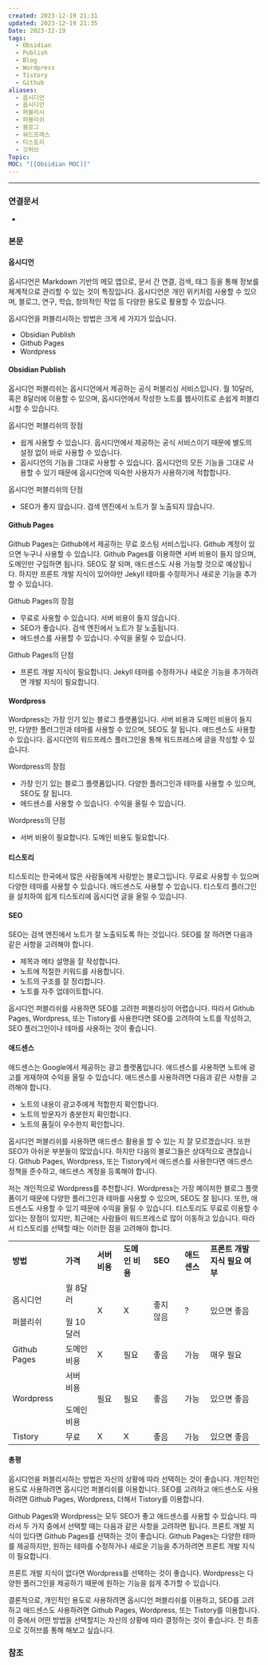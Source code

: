 ```yaml
---
created: 2023-12-19 21:31
updated: 2023-12-19 21:35
Date: 2023-12-19
tags:
  - Obsidian
  - Publish
  - Blog
  - Wordpress
  - Tistory
  - Github
aliases:
  - 옵시디언
  - 옵시디안
  - 퍼블리시
  - 퍼블리쉬
  - 블로그
  - 워드프레스
  - 티스토리
  - 깃허브
Topic: 
MOC: "[[Obsidian MOC]]"
---
```

---

### 연결문서
- 

### 본문
#### 옵시디언
옵시디언은 Markdown 기반의 메모 앱으로, 문서 간 연결, 검색, 태그 등을 통해 정보를 체계적으로 관리할 수 있는 것이 특징입니다. 옵시디언은 개인 위키처럼 사용할 수 있으며, 블로그, 연구, 학습, 창의적인 작업 등 다양한 용도로 활용할 수 있습니다.

옵시디언을 퍼블리시하는 방법은 크게 세 가지가 있습니다.

* Obsidian Publish
* Github Pages
* Wordpress

#### Obsidian Publish
옵시디언 퍼블리쉬는 옵시디언에서 제공하는 공식 퍼블리싱 서비스입니다. 월 10달러, 혹은 8달러에 이용할 수 있으며, 옵시디언에서 작성한 노트를 웹사이트로 손쉽게 퍼블리시할 수 있습니다.

옵시디언 퍼블리쉬의 장점
* 쉽게 사용할 수 있습니다. 옵시디언에서 제공하는 공식 서비스이기 때문에 별도의 설정 없이 바로 사용할 수 있습니다.
* 옵시디언의 기능을 그대로 사용할 수 있습니다. 옵시디언의 모든 기능을 그대로 사용할 수 있기 때문에 옵시디언에 익숙한 사용자가 사용하기에 적합합니다.

옵시디언 퍼블리쉬의 단점
* SEO가 좋지 않습니다. 검색 엔진에서 노트가 잘 노출되지 않습니다.

#### Github Pages
Github Pages는 Github에서 제공하는 무료 호스팅 서비스입니다. Github 계정이 있으면 누구나 사용할 수 있습니다. Github Pages를 이용하면 서버 비용이 들지 않으며, 도메인만 구입하면 됩니다. SEO도 잘 되며, 애드센스도 사용 가능할 것으로 예상됩니다. 하지만 프론트 개발 지식이 있어야만 Jekyll 테마를 수정하거나 새로운 기능을 추가할 수 있습니다.

Github Pages의 장점
* 무료로 사용할 수 있습니다. 서버 비용이 들지 않습니다.
* SEO가 좋습니다. 검색 엔진에서 노트가 잘 노출됩니다.
* 애드센스를 사용할 수 있습니다. 수익을 올릴 수 있습니다.

Github Pages의 단점
* 프론트 개발 지식이 필요합니다. Jekyll 테마를 수정하거나 새로운 기능을 추가하려면 개발 지식이 필요합니다.

#### Wordpress
Wordpress는 가장 인기 있는 블로그 플랫폼입니다. 서버 비용과 도메인 비용이 들지만, 다양한 플러그인과 테마를 사용할 수 있으며, SEO도 잘 됩니다. 애드센스도 사용할 수 있습니다. 옵시디언의 워드프레스 플러그인을 통해 워드프레스에 글을 작성할 수 있습니다.

Wordpress의 장점
* 가장 인기 있는 블로그 플랫폼입니다. 다양한 플러그인과 테마를 사용할 수 있으며, SEO도 잘 됩니다.
* 애드센스를 사용할 수 있습니다. 수익을 올릴 수 있습니다.

Wordpress의 단점
* 서버 비용이 필요합니다. 도메인 비용도 필요합니다.

#### 티스토리
티스토리는 한국에서 많은 사람들에게 사랑받는 블로그입니다. 무료로 사용할 수 있으며 다양한 테마를 사용할 수 있습니다. 애드센스도 사용할 수 있습니다. 티스토리 플러그인을 설치하여 쉽게 티스토리에 옵시디언 글을 올릴 수 있습니다.

#### SEO
SEO는 검색 엔진에서 노트가 잘 노출되도록 하는 것입니다. SEO를 잘 하려면 다음과 같은 사항을 고려해야 합니다.

* 제목과 메타 설명을 잘 작성합니다.
* 노트에 적절한 키워드를 사용합니다.
* 노트의 구조를 잘 정리합니다.
* 노트를 자주 업데이트합니다.

옵시디언 퍼블리쉬를 사용하면 SEO를 고려한 퍼블리싱이 어렵습니다. 따라서 Github Pages, Wordpress, 또는 Tistory를 사용한다면 SEO를 고려하여 노트를 작성하고, SEO 플러그인이나 테마를 사용하는 것이 좋습니다.

#### 애드센스
애드센스는 Google에서 제공하는 광고 플랫폼입니다. 애드센스를 사용하면 노트에 광고를 게재하여 수익을 올릴 수 있습니다. 애드센스를 사용하려면 다음과 같은 사항을 고려해야 합니다.

* 노트의 내용이 광고주에게 적합한지 확인합니다.
* 노트의 방문자가 충분한지 확인합니다.
* 노트의 품질이 우수한지 확인합니다.

옵시디언 퍼블리쉬를 사용하면 애드센스 활용을 할 수 있는 지 잘 모르겠습니다. 또한 SEO가 아쉬운 부분들이 많았습니다. 하지만 다음의 블로그들은 상대적으로 괜찮습니다. Github Pages, Wordpress, 또는 Tistory에서 애드센스를 사용한다면 애드센스 정책을 준수하고, 애드센스 계정을 등록해야 합니다.

저는 개인적으로 Wordpress를 추천합니다. Wordpress는 가장 메이저한 블로그 플랫폼이기 때문에 다양한 플러그인과 테마를 사용할 수 있으며, SEO도 잘 됩니다. 또한, 애드센스도 사용할 수 있기 때문에 수익을 올릴 수 있습니다. 티스토리도 무료로 이용할 수 있다는 장점이 있지만, 최근에는 사람들이 워드프레스로 많이 이동하고 있습니다. 따라서 티스토리를 선택할 때는 이러한 점을 고려해야 합니다.

|   |   |   |   |   |   |   |
|---|---|---|---|---|---|---|
|**방법**|**가격**|**서버 비용**|**도메인 비용**|**SEO**|**애드센스**|**프론트 개발 지식 필요 여부**|
|옵시디언<br><br>퍼블리쉬|월 8달러<br><br>월 10달러|X|X|좋지 않음|?|있으면 좋음|
|Github Pages|도메인 비용|X|필요|좋음|가능|매우 필요|
|Wordpress|서버 비용<br><br>도메인 비용|필요|필요|좋음|가능|있으면 좋음|
|Tistory|무료|X|X|좋음|가능|있으면 좋음|

#### 총평
옵시디언을 퍼블리시하는 방법은 자신의 상황에 따라 선택하는 것이 좋습니다. 개인적인 용도로 사용하려면 옵시디언 퍼블리쉬를 이용합니다. SEO를 고려하고 애드센스도 사용하려면 Github Pages, Wordpress, 더해서 Tistory를 이용합니다.

Github Pages와 Wordpress는 모두 SEO가 좋고 애드센스를 사용할 수 있습니다. 따라서 두 가지 중에서 선택할 때는 다음과 같은 사항을 고려하면 됩니다. 프론트 개발 지식이 있다면 Github Pages를 선택하는 것이 좋습니다. Github Pages는 다양한 테마를 제공하지만, 원하는 테마를 수정하거나 새로운 기능을 추가하려면 프론트 개발 지식이 필요합니다.

프론트 개발 지식이 없다면 Wordpress를 선택하는 것이 좋습니다. Wordpress는 다양한 플러그인을 제공하기 때문에 원하는 기능을 쉽게 추가할 수 있습니다.

결론적으로, 개인적인 용도로 사용하려면 옵시디언 퍼블리쉬를 이용하고, SEO를 고려하고 애드센스도 사용하려면 Github Pages, Wordpress, 또는 Tistory를 이용합니다. 이 중에서 어떤 방법을 선택할지는 자신의 상황에 따라 결정하는 것이 좋습니다. 전 최종으로 깃허브를 통해 해보고 싶습니다.

### 참조

